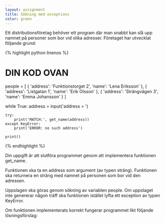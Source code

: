 ```yaml
---
layout: assignment
title: Sökning med exceptions
color: green
---
```

Ett distributionsföretag behöver ett program där man snabbt kan slå upp namnet på personer som bor vid olika adresser. Företaget har utvecklat följande grund:

{% highlight python linenos %}
# DIN KOD OVAN

people = [
    {
        'address': 'Funktionstorget 2',
        'name': 'Lena Eriksson'
    },
    {
        'address': 'Listgatan 1',
        'name': 'Erik Olsson'
    },
    {
        'address': 'Strängvägen 3',
        'name': 'Emma Johansson'
    }
]

while True:
    address = input('address > ')

    try:
        print('MATCH:', get_name(address))
    except KeyError:
        print('ERROR: no such address')

    print()
{% endhighlight %}

Din uppgift är att slutföra programmet genom att implementera funktionen get_name.

Funktionen ska ta en address som argument (av typen sträng). Funktionen ska returnera en sträng med namnet på personen som bor vid den adressen.

Uppslagen ska göras genom sökning av variablen people. Om uppslaget inte genererar någon träff ska funktionen istället lyfta ett exception av typen KeyError.

Om funktionen implementerats korrekt fungerar programmet likt följande lösningsförslag: